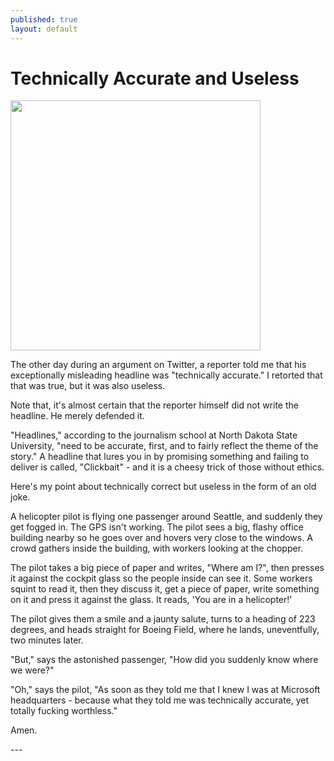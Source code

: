 ```yaml
---
published: true
layout: default
---
```

<h1>Technically Accurate and Useless</h1>
<p><img class="right" width="400px" src="http://eeiengineers.com/images/Image/projects/office/microsoft-office-bldg.jpg" /></p>

<p>The other day during an argument on Twitter, a reporter told me that his exceptionally misleading headline was "technically accurate." I retorted that that was true, but it was also useless.</p>

<p>Note that, it's almost certain that the reporter himself did not write the headline. He merely defended it.</p>

<p>"Headlines," according to the journalism school at North Dakota State University, "need to be accurate, first, and to fairly reflect the theme of the story." A headline that lures you in by promising something and failing to deliver is called, "Clickbait" - and it is a cheesy trick of those without ethics.</p>

<p>Here's my point about technically correct but useless in the form of an old joke. </p>

<p>A helicopter pilot is flying one passenger around Seattle, and suddenly they get fogged in. The GPS isn't working. The pilot sees a big, flashy office building nearby so he goes over and hovers very close to the windows. A crowd gathers inside the building, with workers looking at the chopper.</p>

<p>The pilot takes a big piece of paper and writes, "Where am I?", then presses it against the cockpit glass so the people inside can see it. Some workers squint to read it, then they discuss it, get a piece of paper, write something on it and press it against the glass. It reads, 'You are in a helicopter!'</p>

<p>The pilot gives them a smile and a jaunty salute, turns to a heading of 223 degrees, and heads straight for Boeing Field, where he lands, uneventfully, two minutes later. </p>

<p>"But," says the astonished passenger, "How did you suddenly know where we were?"</p>

<p>"Oh," says the pilot, "As soon as they told me that I knew I was at Microsoft headquarters - because what they told me was technically accurate, yet totally fucking worthless."</p>

<p>Amen. </p>

<p>---</p>
<p> </p>

